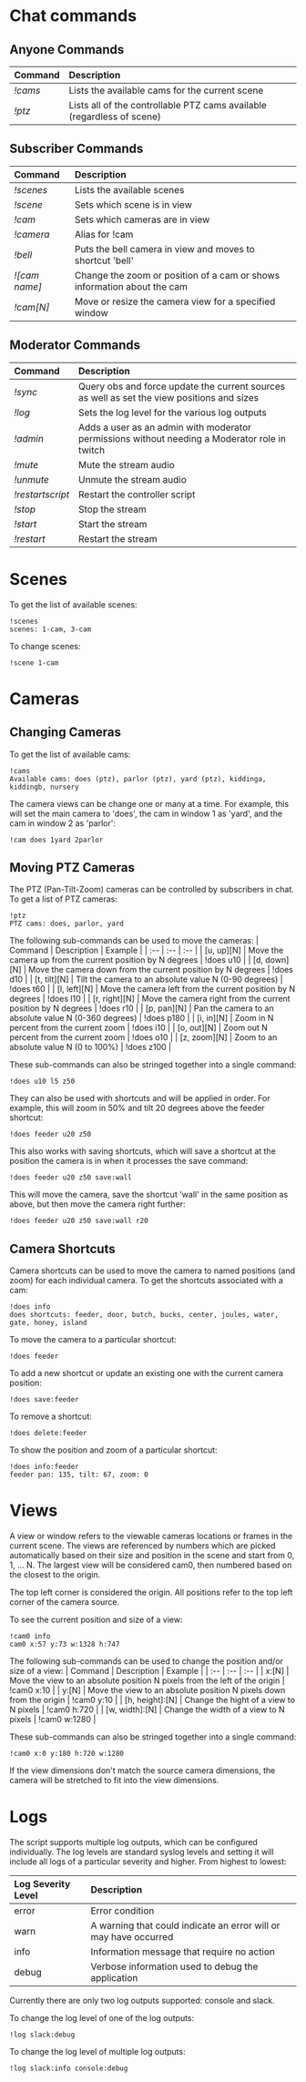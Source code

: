 # Chat commands
## Anyone Commands
| Command | Description |
| :--     | :-- |
| _!cams_ | Lists the available cams for the current scene |
| _!ptz_  | Lists all of the controllable PTZ cams available (regardless of scene) |

## Subscriber Commands
| Command        | Description |
| :--            | :-- |
| _!scenes_      | Lists the available scenes |
| _!scene_       | Sets which scene is in view |
| _!cam_         | Sets which cameras are in view |
| _!camera_      | Alias for !cam |
| _!bell_        | Puts the bell camera in view and moves to shortcut 'bell' |
| _!\[cam name]_ | Change the zoom or position of a cam or shows information about the cam |
| _!cam\[N]_     | Move or resize the camera view for a specified window |

## Moderator Commands
| Command          | Description |
| :--              | :-- |
| _!sync_          | Query obs and force update the current sources as well as set the view positions and sizes |
| _!log_           | Sets the log level for the various log outputs |
| _!admin_         | Adds a user as an admin with moderator permissions without needing a Moderator role in twitch |
| _!mute_          | Mute the stream audio |
| _!unmute_        | Unmute the stream audio |
| _!restartscript_ | Restart the controller script |
| _!stop_          | Stop the stream |
| _!start_         | Start the stream |
| _!restart_       | Restart the stream |

# Scenes
To get the list of available scenes:

```
!scenes
scenes: 1-cam, 3-cam
```

To change scenes:
```
!scene 1-cam
```

# Cameras
## Changing Cameras
To get the list of available cams:

```
!cams
Available cams: does (ptz), parlor (ptz), yard (ptz), kiddinga, kiddingb, nursery
```

The camera views can be change one or many at a time. For example, this will set the main camera to 'does', the cam in window 1 as 'yard', and the cam in window 2 as 'parlor':
```
!cam does 1yard 2parlor
```
## Moving PTZ Cameras
The PTZ (Pan-Tilt-Zoom) cameras can be controlled by subscribers in chat. To get a list of PTZ cameras:
```
!ptz
PTZ cams: does, parlor, yard
```

The following sub-commands can be used to move the cameras:
| Command        | Description                                                  | Example |
| :--            | :--                                                          | :-- |
| \[u, up][N]    | Move the camera up from the current position by N degrees    | !does u10 |
| \[d, down][N]  | Move the camera down from the current position by N degrees  | !does d10 |
| \[t, tilt][N]  | Tilt the camera to an absolute value N (0-90 degrees)        | !does t60 |
| \[l, left][N]  | Move the camera left from the current position by N degrees  | !does l10 |
| \[r, right][N] | Move the camera right from the current position by N degrees | !does r10 |
| \[p, pan][N]   | Pan the camera to an absolute value N (0-360 degrees)        | !does p180 |
| \[i, in][N]    | Zoom in N percent from the current zoom                      | !does i10 |
| \[o, out][N]   | Zoom out N percent from the current zoom                     | !does o10 |
| \[z, zoom][N]  | Zoom to an absolute value N (0 to 100%)                      | !does z100 |

These sub-commands can also be stringed together into a single command:
```
!does u10 l5 z50
```

They can also be used with shortcuts and will be applied in order. For example, this will zoom in 50% and tilt 20 degrees above the feeder shortcut:
```
!does feeder u20 z50
```

This also works with saving shortcuts, which will save a shortcut at the position the camera is in when it processes the save command:
```
!does feeder u20 z50 save:wall
```

This will move the camera, save the shortcut 'wall' in the same position as above, but then move the camera right further:
```
!does feeder u20 z50 save:wall r20
```

## Camera Shortcuts
Camera shortcuts can be used to move the camera to named positions (and zoom) for each individual camera. To get the shortcuts associated with a cam:

```
!does info
does shortcuts: feeder, door, butch, bucks, center, joules, water, gate, honey, island
```

To move the camera to a particular shortcut:
```
!does feeder
```

To add a new shortcut or update an existing one with the current camera position:
```
!does save:feeder
```

To remove a shortcut:
```
!does delete:feeder
```

To show the position and zoom of a particular shortcut:
```
!does info:feeder
feeder pan: 135, tilt: 67, zoom: 0
```

# Views
A view or window refers to the viewable cameras locations or frames in the current scene. The views are referenced by numbers which are picked automatically based on their size and position in the scene and start from 0, 1, ... N. The largest view will be considered cam0, then numbered based on the closest to the origin.

The top left corner is considered the origin. All positions refer to the top left corner of the camera source.

To see the current position and size of a view:
```
!cam0 info
cam0 x:57 y:73 w:1328 h:747
```

The following sub-commands can be used to change the position and/or size of a view:
| Command          | Description                                                                | Example |
| :--              | :--                                                                        | :-- |
| x:\[N]           | Move the view to an absolute position N pixels from the left of the origin | !cam0 x:10 |
| y:\[N]           | Move the view to an absolute position N pixels down from the origin        | !cam0 y:10 |
| \[h, height]:[N] | Change the hight of a view to N pixels                                     | !cam0 h:720 |
| \[w, width]:[N]  | Change the width of a view to N pixels                                     | !cam0 w:1280 |

These sub-commands can also be stringed together into a single command:
```
!cam0 x:0 y:180 h:720 w:1280
```

If the view dimensions don't match the source camera dimensions, the camera will be stretched to fit into the view dimensions.

# Logs
The script supports multiple log outputs, which can be configured individually. The log levels are standard syslog levels and setting it will include all logs of a particular severity and higher. From highest to lowest:

| Log Severity Level | Description |
| :--                | :-- |
| error              | Error condition |
| warn               | A warning that could indicate an error will or may have occurred |
| info               | Information message that require no action |
| debug              | Verbose information used to debug the application |

Currently there are only two log outputs supported: console and slack.

To change the log level of one of the log outputs:
```
!log slack:debug
```

To change the log level of multiple log outputs:
```
!log slack:info console:debug
```
